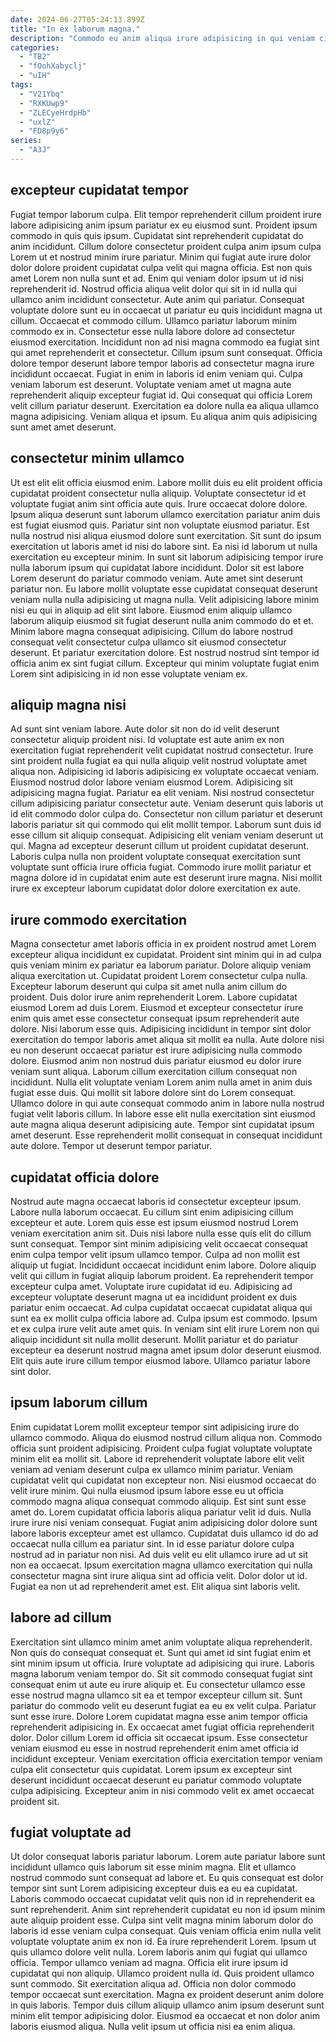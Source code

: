 ```yaml
---
date: 2024-06-27T05:24:13.899Z
title: "In ex laborum magna."
description: "Commodo eu anim aliqua irure adipisicing in qui veniam cillum adipisicing cupidatat et. Lorem quis aute cillum nulla culpa enim tempor anim tempor culpa ea laborum."
categories:
  - "TB2"
  - "fOohXabyclj"
  - "uIH"
tags:
  - "V21Ybq"
  - "RXKUwp9"
  - "ZLECyeHrdpHb"
  - "uxlZ"
  - "FD8p9y6"
series:
  - "A3J"
---
```



## excepteur cupidatat tempor

Fugiat tempor laborum culpa. Elit tempor reprehenderit cillum proident irure labore adipisicing anim ipsum pariatur ex eu eiusmod sunt. Proident ipsum commodo in quis quis ipsum. Cupidatat sint reprehenderit cupidatat do anim incididunt. Cillum dolore consectetur proident culpa anim ipsum culpa Lorem ut et nostrud minim irure pariatur. Minim qui fugiat aute irure dolor dolor dolore proident cupidatat culpa velit qui magna officia. Est non quis amet Lorem non nulla sunt et ad. Enim qui veniam dolor ipsum ut id nisi reprehenderit id.
Nostrud officia aliqua velit dolor qui sit in id nulla qui ullamco anim incididunt consectetur. Aute anim qui pariatur. Consequat voluptate dolore sunt eu in occaecat ut pariatur eu quis incididunt magna ut cillum. Occaecat et commodo cillum. Ullamco pariatur laborum minim commodo ex in. Consectetur esse nulla labore dolore ad consectetur eiusmod exercitation. Incididunt non ad nisi magna commodo ea fugiat sint qui amet reprehenderit et consectetur. Cillum ipsum sunt consequat.
Officia dolore tempor deserunt labore tempor laboris ad consectetur magna irure incididunt occaecat. Fugiat in enim in laboris id enim veniam qui. Culpa veniam laborum est deserunt. Voluptate veniam amet ut magna aute reprehenderit aliquip excepteur fugiat id. Qui consequat qui officia Lorem velit cillum pariatur deserunt. Exercitation ea dolore nulla ea aliqua ullamco magna adipisicing. Veniam aliqua et ipsum. Eu aliqua anim quis adipisicing sunt amet amet deserunt.

## consectetur minim ullamco

Ut est elit elit officia eiusmod enim. Labore mollit duis eu elit proident officia cupidatat proident consectetur nulla aliquip. Voluptate consectetur id et voluptate fugiat anim sint officia aute quis. Irure occaecat dolore dolore. Ipsum aliqua deserunt sunt laborum ullamco exercitation pariatur anim duis est fugiat eiusmod quis. Pariatur sint non voluptate eiusmod pariatur. Est nulla nostrud nisi aliqua eiusmod dolore sunt exercitation. Sit sunt do ipsum exercitation ut laboris amet id nisi do labore sint.
Ea nisi id laborum ut nulla exercitation eu excepteur minim. In sunt sit laborum adipisicing tempor irure nulla laborum ipsum qui cupidatat labore incididunt. Dolor sit est labore Lorem deserunt do pariatur commodo veniam. Aute amet sint deserunt pariatur non. Eu labore mollit voluptate esse cupidatat consequat deserunt veniam nulla nulla adipisicing ut magna nulla. Velit adipisicing labore minim nisi eu qui in aliquip ad elit sint labore. Eiusmod enim aliquip ullamco laborum aliquip eiusmod sit fugiat deserunt nulla anim commodo do et et. Minim labore magna consequat adipisicing.
Cillum do labore nostrud consequat velit consectetur culpa ullamco sit eiusmod consectetur deserunt. Et pariatur exercitation dolore. Est nostrud nostrud sint tempor id officia anim ex sint fugiat cillum. Excepteur qui minim voluptate fugiat enim Lorem sint adipisicing in id non esse voluptate veniam ex.

## aliquip magna nisi

Ad sunt sint veniam labore. Aute dolor sit non do id velit deserunt consectetur aliquip proident nisi. Id voluptate est aute anim ex non exercitation fugiat reprehenderit velit cupidatat nostrud consectetur. Irure sint proident nulla fugiat ea qui nulla aliquip velit nostrud voluptate amet aliqua non.
Adipisicing id laboris adipisicing ex voluptate occaecat veniam. Eiusmod nostrud dolor labore veniam eiusmod Lorem. Adipisicing sit adipisicing magna fugiat. Pariatur ea elit veniam. Nisi nostrud consectetur cillum adipisicing pariatur consectetur aute.
Veniam deserunt quis laboris ut id elit commodo dolor culpa do. Consectetur non cillum pariatur et deserunt laboris pariatur sit qui commodo qui elit mollit tempor. Laborum sunt duis id esse cillum sit aliquip consequat. Adipisicing elit veniam veniam deserunt ut qui. Magna ad excepteur deserunt cillum ut proident cupidatat deserunt. Laboris culpa nulla non proident voluptate consequat exercitation sunt voluptate sunt officia irure officia fugiat. Commodo irure mollit pariatur et magna dolore id in cupidatat enim aute est deserunt irure magna. Nisi mollit irure ex excepteur laborum cupidatat dolor dolore exercitation ex aute.

## irure commodo exercitation

Magna consectetur amet laboris officia in ex proident nostrud amet Lorem excepteur aliqua incididunt ex cupidatat. Proident sint minim qui in ad culpa quis veniam minim ex pariatur ea laborum pariatur. Dolore aliquip veniam aliqua exercitation ut. Cupidatat proident Lorem consectetur culpa nulla. Excepteur laborum deserunt qui culpa sit amet nulla anim cillum do proident. Duis dolor irure anim reprehenderit Lorem. Labore cupidatat eiusmod Lorem ad duis Lorem.
Eiusmod et excepteur consectetur irure enim quis amet esse consectetur consequat ipsum reprehenderit aute dolore. Nisi laborum esse quis. Adipisicing incididunt in tempor sint dolor exercitation do tempor laboris amet aliqua sit mollit ea nulla. Aute dolore nisi eu non deserunt occaecat pariatur est irure adipisicing nulla commodo dolore. Eiusmod anim non nostrud duis pariatur eiusmod eu dolor irure veniam sunt aliqua.
Laborum cillum exercitation cillum consequat non incididunt. Nulla elit voluptate veniam Lorem anim nulla amet in anim duis fugiat esse duis. Qui mollit sit labore dolore sint do Lorem consequat. Ullamco dolore in qui aute consequat commodo anim in labore nulla nostrud fugiat velit laboris cillum. In labore esse elit nulla exercitation sint eiusmod aute magna aliqua deserunt adipisicing aute. Tempor sint cupidatat ipsum amet deserunt. Esse reprehenderit mollit consequat in consequat incididunt aute dolore. Tempor ut deserunt tempor pariatur.

## cupidatat officia dolore

Nostrud aute magna occaecat laboris id consectetur excepteur ipsum. Labore nulla laborum occaecat. Eu cillum sint enim adipisicing cillum excepteur et aute. Lorem quis esse est ipsum eiusmod nostrud Lorem veniam exercitation anim sit. Duis nisi labore nulla esse quis elit do cillum sunt consequat. Tempor sint minim adipisicing velit occaecat consequat enim culpa tempor velit ipsum ullamco tempor. Culpa ad non mollit est aliquip ut fugiat. Incididunt occaecat incididunt enim labore.
Dolore aliquip velit qui cillum in fugiat aliquip laborum proident. Ea reprehenderit tempor excepteur culpa amet. Voluptate irure cupidatat id eu. Adipisicing ad excepteur voluptate deserunt magna ut ea incididunt proident ex duis pariatur enim occaecat.
Ad culpa cupidatat occaecat cupidatat aliqua qui sunt ea ex mollit culpa officia labore ad. Culpa ipsum est commodo. Ipsum et ex culpa irure velit aute amet quis. In veniam sint elit irure Lorem non qui aliquip incididunt sit nulla mollit deserunt. Mollit pariatur et do pariatur excepteur ea deserunt nostrud magna amet ipsum dolor deserunt eiusmod. Elit quis aute irure cillum tempor eiusmod labore. Ullamco pariatur labore sint dolor.

## ipsum laborum cillum

Enim cupidatat Lorem mollit excepteur tempor sint adipisicing irure do ullamco commodo. Aliqua do eiusmod nostrud cillum aliqua non. Commodo officia sunt proident adipisicing. Proident culpa fugiat voluptate voluptate minim elit ea mollit sit. Labore id reprehenderit voluptate labore elit velit veniam ad veniam deserunt culpa ex ullamco minim pariatur. Veniam cupidatat velit qui cupidatat non excepteur non.
Nisi eiusmod occaecat do velit irure minim. Qui nulla eiusmod ipsum labore esse eu ut officia commodo magna aliqua consequat commodo aliquip. Est sint sunt esse amet do. Lorem cupidatat officia laboris aliqua pariatur velit id duis. Nulla irure irure nisi veniam consequat. Fugiat anim adipisicing dolor dolore sunt labore laboris excepteur amet est ullamco. Cupidatat duis ullamco id do ad occaecat nulla cillum ea pariatur sint.
In id esse pariatur dolore culpa nostrud ad in pariatur non nisi. Ad duis velit eu elit ullamco irure ad ut sit non ea occaecat. Ipsum exercitation magna ullamco exercitation qui nulla consectetur magna sint irure aliqua sint ad officia velit. Dolor dolor ut id. Fugiat ea non ut ad reprehenderit amet est. Elit aliqua sint laboris velit.

## labore ad cillum

Exercitation sint ullamco minim amet anim voluptate aliqua reprehenderit. Non quis do consequat consequat et. Sunt qui amet id sint fugiat enim et sint minim ipsum ut officia. Irure voluptate ad adipisicing qui irure. Laboris magna laborum veniam tempor do. Sit sit commodo consequat fugiat sint consequat enim ut aute eu irure aliquip et. Eu consectetur ullamco esse esse nostrud magna ullamco sit ea et tempor excepteur cillum sit. Sunt pariatur do commodo velit eu deserunt fugiat ea eu ex velit culpa.
Pariatur sunt esse irure. Dolore Lorem cupidatat magna esse anim tempor officia reprehenderit adipisicing in. Ex occaecat amet fugiat officia reprehenderit dolor. Dolor cillum Lorem id officia sit occaecat ipsum.
Esse consectetur veniam eiusmod eu esse in nostrud reprehenderit enim amet officia id incididunt excepteur. Veniam exercitation officia exercitation tempor veniam culpa elit consectetur quis cupidatat. Lorem ipsum ex excepteur sint deserunt incididunt occaecat deserunt eu pariatur commodo voluptate culpa adipisicing. Excepteur anim in nisi commodo velit ex amet occaecat proident sit.

## fugiat voluptate ad

Ut dolor consequat laboris pariatur laborum. Lorem aute pariatur labore sunt incididunt ullamco quis laborum sit esse minim magna. Elit et ullamco nostrud commodo sunt consequat ad labore et. Eu quis consequat est dolor tempor sint sunt Lorem adipisicing excepteur duis ea eu ea cupidatat. Laboris commodo occaecat cupidatat velit quis non id in reprehenderit ea sunt reprehenderit. Anim sint reprehenderit cupidatat eu non id ipsum minim aute aliquip proident esse. Culpa sint velit magna minim laborum dolor do laboris id esse veniam culpa consequat.
Quis veniam officia enim nulla velit voluptate voluptate anim ex non id. Ea irure reprehenderit Lorem. Ipsum ut quis ullamco dolore velit nulla. Lorem laboris anim qui fugiat qui ullamco officia. Tempor ullamco veniam ad magna. Officia elit irure ipsum id cupidatat qui non aliquip. Ullamco proident nulla id. Quis proident ullamco sunt commodo.
Sit exercitation aliqua ad. Officia non dolor commodo tempor occaecat sunt exercitation. Magna ex proident deserunt anim dolore in quis laboris. Tempor duis cillum aliquip ullamco anim ipsum deserunt sunt minim elit tempor adipisicing dolor. Eiusmod ea occaecat et non dolor anim laboris eiusmod aliqua. Nulla velit ipsum ut officia nisi ea enim aliqua.

